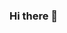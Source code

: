 ### Hi there 👋

<!--
**sbemjr1/sbemjr1** is a ✨ _special_ ✨ repository because its `README.md` (this file) appears on your GitHub profile.

[![Solved.ac Profile](http://mazassumnida.wtf/api/v2/generate_badge?boj=sbemjr1)](https://solved.ac/sbemjr1/)
